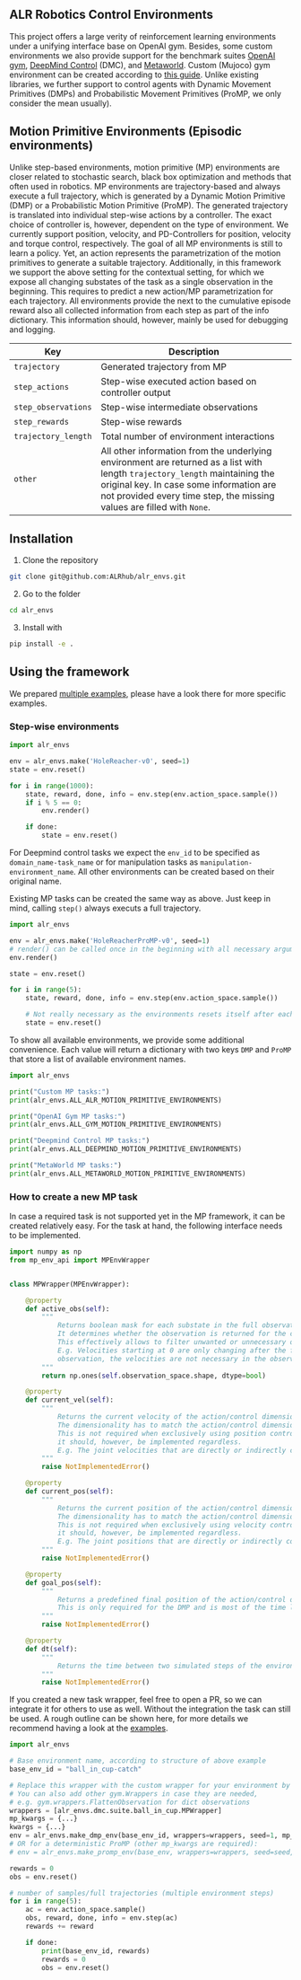 ## ALR Robotics Control Environments

This project offers a large verity of reinforcement learning environments under a unifying interface base on OpenAI gym.
Besides, some custom environments we also provide support for the benchmark suites
[OpenAI gym](https://gym.openai.com/),
[DeepMind Control](https://deepmind.com/research/publications/2020/dm-control-Software-and-Tasks-for-Continuous-Control)
(DMC), and [Metaworld](https://meta-world.github.io/). Custom (Mujoco) gym environment can be created according
to [this guide](https://github.com/openai/gym/blob/master/docs/creating-environments.md). Unlike existing libraries, we
further support to control agents with Dynamic Movement Primitives (DMPs) and Probabilistic Movement Primitives (ProMP,
we only consider the mean usually).

## Motion Primitive Environments (Episodic environments)

Unlike step-based environments, motion primitive (MP) environments are closer related to stochastic search, black box
optimization and methods that often used in robotics. MP environments are trajectory-based and always execute a full
trajectory, which is generated by a Dynamic Motion Primitive (DMP) or a Probabilistic Motion Primitive (ProMP). The
generated trajectory is translated into individual step-wise actions by a controller. The exact choice of controller is,
however, dependent on the type of environment. We currently support position, velocity, and PD-Controllers for position,
velocity and torque control, respectively. The goal of all MP environments is still to learn a policy. Yet, an action
represents the parametrization of the motion primitives to generate a suitable trajectory. Additionally, in this
framework we support the above setting for the contextual setting, for which we expose all changing substates of the
task as a single observation in the beginning. This requires to predict a new action/MP parametrization for each
trajectory. All environments provide the next to the cumulative episode reward also all collected information from each
step as part of the info dictionary. This information should, however, mainly be used for debugging and logging.

|Key| Description|
|---|---|
`trajectory`| Generated trajectory from MP
`step_actions`| Step-wise executed action based on controller output
`step_observations`| Step-wise intermediate observations
`step_rewards`| Step-wise rewards
`trajectory_length`| Total number of environment interactions
`other`| All other information from the underlying environment are returned as a list with length `trajectory_length` maintaining the original key. In case some information are not provided every time step, the missing values are filled with `None`.

## Installation

1. Clone the repository

```bash 
git clone git@github.com:ALRhub/alr_envs.git
```

2. Go to the folder

```bash 
cd alr_envs
```

3. Install with

```bash 
pip install -e . 
```

## Using the framework

We prepared [multiple examples](alr_envs/examples/), please have a look there for more specific examples.

### Step-wise environments

```python
import alr_envs

env = alr_envs.make('HoleReacher-v0', seed=1)
state = env.reset()

for i in range(1000):
    state, reward, done, info = env.step(env.action_space.sample())
    if i % 5 == 0:
        env.render()

    if done:
        state = env.reset()
``` 

For Deepmind control tasks we expect the `env_id` to be specified as `domain_name-task_name` or for manipulation tasks
as `manipulation-environment_name`. All other environments can be created based on their original name.

Existing MP tasks can be created the same way as above. Just keep in mind, calling `step()` always executs a full
trajectory.

```python
import alr_envs

env = alr_envs.make('HoleReacherProMP-v0', seed=1)
# render() can be called once in the beginning with all necessary arguments. To turn it of again just call render(None). 
env.render()

state = env.reset()

for i in range(5):
    state, reward, done, info = env.step(env.action_space.sample())

    # Not really necessary as the environments resets itself after each trajectory anyway.
    state = env.reset()
```

To show all available environments, we provide some additional convenience. Each value will return a dictionary with two
keys `DMP` and `ProMP` that store a list of available environment names.

```python
import alr_envs

print("Custom MP tasks:")
print(alr_envs.ALL_ALR_MOTION_PRIMITIVE_ENVIRONMENTS)

print("OpenAI Gym MP tasks:")
print(alr_envs.ALL_GYM_MOTION_PRIMITIVE_ENVIRONMENTS)

print("Deepmind Control MP tasks:")
print(alr_envs.ALL_DEEPMIND_MOTION_PRIMITIVE_ENVIRONMENTS)

print("MetaWorld MP tasks:")
print(alr_envs.ALL_METAWORLD_MOTION_PRIMITIVE_ENVIRONMENTS)
```

### How to create a new MP task

In case a required task is not supported yet in the MP framework, it can be created relatively easy. For the task at
hand, the following interface needs to be implemented.

```python
import numpy as np
from mp_env_api import MPEnvWrapper


class MPWrapper(MPEnvWrapper):

    @property
    def active_obs(self):
        """
            Returns boolean mask for each substate in the full observation.
            It determines whether the observation is returned for the contextual case or not.
            This effectively allows to filter unwanted or unnecessary observations from the full step-based case.
            E.g. Velocities starting at 0 are only changing after the first action. Given we only receive the first  
            observation, the velocities are not necessary in the observation for the MP task.
        """
        return np.ones(self.observation_space.shape, dtype=bool)

    @property
    def current_vel(self):
        """
            Returns the current velocity of the action/control dimension. 
            The dimensionality has to match the action/control dimension.
            This is not required when exclusively using position control, 
            it should, however, be implemented regardless.
            E.g. The joint velocities that are directly or indirectly controlled by the action.
        """
        raise NotImplementedError()

    @property
    def current_pos(self):
        """
            Returns the current position of the action/control dimension. 
            The dimensionality has to match the action/control dimension.
            This is not required when exclusively using velocity control, 
            it should, however, be implemented regardless.
            E.g. The joint positions that are directly or indirectly controlled by the action.
        """
        raise NotImplementedError()

    @property
    def goal_pos(self):
        """
            Returns a predefined final position of the action/control dimension.
            This is only required for the DMP and is most of the time learned instead.
        """
        raise NotImplementedError()

    @property
    def dt(self):
        """
            Returns the time between two simulated steps of the environment
        """
        raise NotImplementedError()

```

If you created a new task wrapper, feel free to open a PR, so we can integrate it for others to use as well. 
Without the integration the task can still be used. A rough outline can be shown here, for more details we recommend 
having a look at the [examples](alr_envs/examples/).

```python
import alr_envs

# Base environment name, according to structure of above example
base_env_id = "ball_in_cup-catch"

# Replace this wrapper with the custom wrapper for your environment by inheriting from the MPEnvWrapper.
# You can also add other gym.Wrappers in case they are needed, 
# e.g. gym.wrappers.FlattenObservation for dict observations
wrappers = [alr_envs.dmc.suite.ball_in_cup.MPWrapper]
mp_kwargs = {...}
kwargs = {...}
env = alr_envs.make_dmp_env(base_env_id, wrappers=wrappers, seed=1, mp_kwargs=mp_kwargs, **kwargs)
# OR for a deterministic ProMP (other mp_kwargs are required):
# env = alr_envs.make_promp_env(base_env, wrappers=wrappers, seed=seed, mp_kwargs=mp_args)

rewards = 0
obs = env.reset()

# number of samples/full trajectories (multiple environment steps)
for i in range(5):
    ac = env.action_space.sample()
    obs, reward, done, info = env.step(ac)
    rewards += reward

    if done:
        print(base_env_id, rewards)
        rewards = 0
        obs = env.reset()
```
